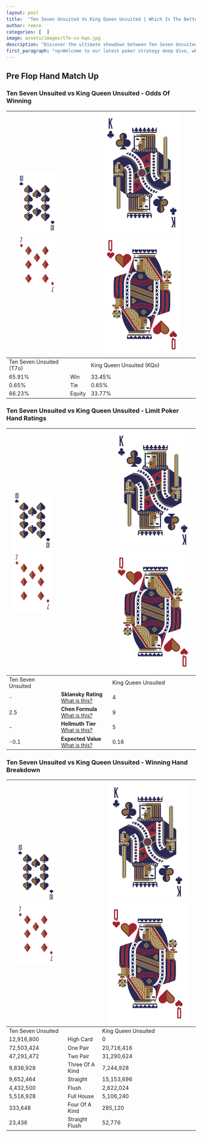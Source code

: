 ```yaml
---
layout: post
title:  "Ten Seven Unsuited Vs King Queen Unsuited | Which Is The Better Hand In Poker? A Complete Guide"
author: reece
categories: [  ]
image: assets/images/t7o-vs-kqo.jpg
description: "Discover the ultimate showdown between Ten Seven Unsuited and King Queen Unsuited in poker! Uncover the odds, strategies, and scenarios where one hand triumphs over the other. Get ready to up your poker game with this thrilling analysis."
first_paragraph: "<p>Welcome to our latest poker strategy deep dive, where we're pitting two distinct hands against each other in a high-stakes showdown: Ten Seven Unsuited vs King Queen Unsuited.</p><p>In the dynamic world of poker, every decision counts, and knowing which hand holds the upper hand is key to your success at the table.</p><p>In this article, we'll dissect these two hands, explore the scenarios where one dominates the other, and equip you with the knowledge to make strategic choices that can tip the odds in your favor.</p><p>Get ready to unravel the intriguing dynamics of these poker hands and elevate your game to new heights.</p>"
---
```




[comment]: # (sp0)

## Pre Flop Hand Match Up

<div class="table hand-ratings" markdown="1"> 



### Ten Seven Unsuited vs King Queen Unsuited - Odds Of Winning


    
| ![image info](assets/images/hand1/T.png) ![image info](assets/images/hand1/7o.png) |  | ![image info](assets/images/hand2/K.png) ![image info](assets/images/hand2/Qo.png) |
| -------- | -------- | -------- |
| Ten Seven Unsuited (T7o) |  | King Queen Unsuited (KQo) |
| 65.91% | Win | 33.45% |
| 0.65% | Tie | 0.65% |
| 66.23% | Equity | 33.77% |




[comment]: # (sp1)



### Ten Seven Unsuited vs King Queen Unsuited - Limit Poker Hand Ratings


    
| ![image info](assets/images/hand1/T.png) ![image info](assets/images/hand1/7o.png) |  | ![image info](assets/images/hand2/K.png) ![image info](assets/images/hand2/Qo.png) |
| -------- | -------- | -------- |
| Ten Seven Unsuited |  | King Queen Unsuited |
| - | **Sklansky Rating** [What is this?](/sklansky-rating-explained) | 4 |
| 2.5 | **Chen Formula** [What is this?](/chen-formula-explained) | 9 |
| - | **Hellmuth Tier** [What is this?](/Hellmuth-tier-explained) | 5 |
| -0.1 | **Expected Value** [What is this?](/expected-value-explained) | 0.16 |




[comment]: # (sp2)



### Ten Seven Unsuited vs King Queen Unsuited - Winning Hand Breakdown


    
| ![image info](assets/images/hand1/T.png) ![image info](assets/images/hand1/7o.png) |  | ![image info](assets/images/hand2/K.png) ![image info](assets/images/hand2/Qo.png) |
| -------- | -------- | -------- |
| Ten Seven Unsuited |  | King Queen Unsuited |
| 12,916,800 | High Card | 0 |
| 72,503,424 | One Pair | 20,716,416 |
| 47,291,472 | Two Pair | 31,290,624 |
| 9,836,928 | Three Of A Kind | 7,244,928 |
| 9,652,464 | Straight | 15,153,696 |
| 4,432,500 | Flush | 2,622,024 |
| 5,516,928 | Full House | 5,106,240 |
| 333,648 | Four Of A Kind | 285,120 |
| 23,436 | Straight Flush | 52,776 |




[comment]: # (sp3)



</div>

[comment]: # (sp4)



[comment]: # (sp5)

